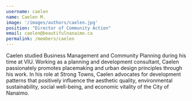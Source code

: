 ```yaml
---
username: caelen
name: Caelen M.
image: '/images/authors/caelen.jpg'
position: "Director of Community Action"
email: caelen@beautifulnanaimo.ca
permalink: /members/caelen
---
```


Caelen studied Business Management and Community Planning during his time at VIU. Working as a planning and development consultant, Caelen passionately promotes placemaking and urban design principles through his work. In his role at Strong Towns, Caelen advocates for development patterns that positively influence the aesthetic quality, environmental sustainability, social well-being, and economic vitality of the City of Nanaimo.
